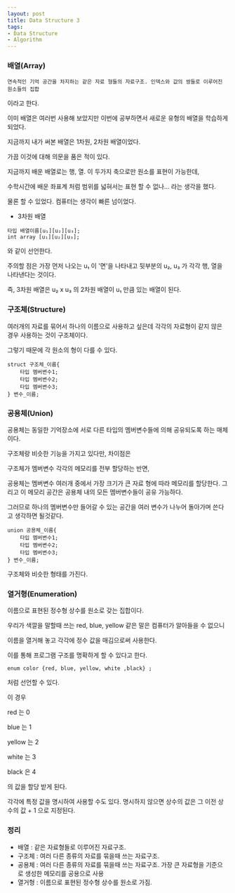 ```yaml
---
layout: post
title: Data Structure 3
tags: 
- Data Structure
- Algorithm
---
```


### 배열(Array)

```
연속적인 기억 공간을 차지하는 같은 자료 형들의 자료구조. 인덱스와 값의 쌍들로 이루어진 원소들의 집합
```

이라고 한다.

이미 배열은 여러번 사용해 보았지만 이번에 공부하면서 새로운 유형의 배열을 학습하게 되었다.

지금까지 내가 써본 배열은 1차원, 2차원 배열이었다.

가끔 이것에 대해 의문을 품은 적이 있다.

지금까지 배운 배열로는 행, 열. 이 두가지 축으로만 원소를 표현이 가능한데,

수학시간에 배운 좌표계 처럼 범위를 넓혀서는 표현 할 수 없나... 라는 생각을 했다.



물론 할 수 있었다. 컴퓨터는 생각이 빠른 넘이었다.

* 3차원 배열

```
타입 배열이름[u₁][u₂][u₃];
int array [u₁][u₂][u₃];
```

와 같이 선언한다.

주의할 점은 가장 먼저 나오는 u₁ 이 '면'을 나타내고 뒷부분의 u₂, u₃ 가 각각 행, 열을 나타낸다는 것이다.

즉, 3차원 배열은 u₂ x u₃ 의 2차원 배열이 u₁ 만큼 있는 배열이 된다.



### 구조체(Structure)

여러개의 자료를 묶어서 하나의 이름으로 사용하고 싶은데 각각의 자료형이 같지 않은 경우 사용하는 것이 구조체이다.

그렇기 때문에 각 원소의 형이 다를 수 있다.

```
struct 구조체_이름{
    타입 멤버변수1;
    타입 멤버변수2;
    타입 멤버변수3;
} 변수_이름;
```



### 공용체(Union)

공용체는 동일한 기억장소에 서로 다른 타입의 멤버변수들에 의해 공유되도록 하는 매체이다.

구조체랑 비슷한 기능을 가지고 있다만, 차이점은 

구조체가 멤버변수 각각의 메모리를 전부 할당하는 반면,

공용체는 멤버변수 여러개 중에서 가장 크기가 큰 자료 형에 따라 메모리를 할당한다. 그리고 이 메모리 공간은 공용체 내의 모든 멤버변수들이 공유 가능하다.

그러므로 하나의 멤버변수만 들어갈 수 있는 공간을 여러 변수가 나누어 돌아가며 쓴다고 생각하면 될것같다.

```
union 공용체_이름{
    타입 멤버변수1;
    타입 멤버변수2;
    타입 멤버변수3;
} 변수_이름;
```

구조체와 비슷한 형태를 가진다.



### 열거형(Enumeration)

이름으로 표현된 정수형 상수를 원소로 갖는 집합이다.

우리가 색깔을 말할때 쓰는 red, blue, yellow 같은 말은 컴퓨터가 알아들을 수 없으니

이름을 열거해 놓고 각각에 정수 값을 매김으로써 사용한다.

이를 통해 프로그램 구조를 명확하게 할 수 있다고 한다.

```
enum color {red, blue, yellow, white ,black} ;
```

처럼 선언할 수 있다.

이 경우 

red 는 0

blue 는 1

yellow 는 2

white 는 3

black 은 4

의 값을 할당 받게 된다.

각각에 특정 값을 명시하여 사용할 수도 있다. 명시하지 않으면 상수의 값은 그 이전 상수의 값 + 1 으로 지정된다.



### 정리

* 배열 : 같은 자료형들로 이루어진 자료구조.
* 구조체 : 여러 다른 종류의 자료를 묶을때 쓰는 자료구조. 
* 공용체 : 여러 다른 종류의 자료를 묶을때 쓰는 자료구조. 가장 큰 자료형을 기준으로 생성한 메모리를 공용으로 사용
* 열거형 : 이름으로 표현된 정수형 상수를 원소로 가짐.

